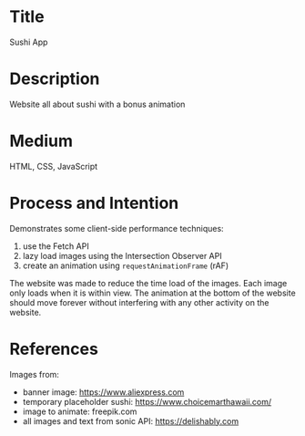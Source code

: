 # Title
Sushi App

# Description
Website all about sushi with a bonus animation

# Medium
HTML, CSS, JavaScript

# Process and Intention
Demonstrates some client-side performance techniques:

1. use the Fetch API
2. lazy load images using the Intersection Observer API
3. create an animation using `requestAnimationFrame` (rAF)

The website was made to reduce the time load of the images. Each image only loads when it is within view. The animation at the bottom of the website should move forever without interfering with any other activity on the website.

# References
Images from:

* banner image: https://www.aliexpress.com
* temporary placeholder sushi: https://www.choicemarthawaii.com/
* image to animate: freepik.com
* all images and text from sonic API: https://delishably.com 
